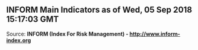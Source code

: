 ## INFORM Main Indicators as of Wed, 05 Sep 2018 15:17:03 GMT

Source: **INFORM (Index For Risk Management) - http://www.inform-index.org**